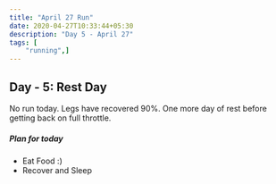 ```yaml
---
title: "April 27 Run"
date: 2020-04-27T10:33:44+05:30
description: "Day 5 - April 27"
tags: [
    "running",]
---
```


## Day - 5: Rest Day

No run today. Legs have recovered 90%. One more day of rest before getting back on full throttle. 


##### Plan for today

* Eat Food :)
* Recover and Sleep
